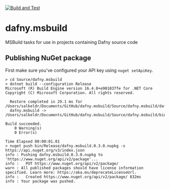 [![Build and Test](https://github.com/dafny-lang/dafny.msbuild/workflows/Build%20and%20Test/badge.svg)](https://github.com/dafny-lang/dafny.msbuild/actions?query=workflow%3A%22Build+and+Test%22)

# dafny.msbuild
MSBuild tasks for use in projects containing Dafny source code

## Publishing NuGet package

First make sure you've configured your API key using `nuget setApiKey`.

```
> cd Source/dafny.msbuild
> dotnet build --configuration Release
Microsoft (R) Build Engine version 16.4.0+e901037fe for .NET Core
Copyright (C) Microsoft Corporation. All rights reserved.

  Restore completed in 29.1 ms for /Users/salkeldr/Documents/GitHub/dafny.msbuild/Source/dafny.msbuild/dafny.msbuild.csproj.
  dafny.msbuild -> /Users/salkeldr/Documents/GitHub/dafny.msbuild/Source/dafny.msbuild/bin/Release/netcoreapp3.0/dafny.msbuild.dll

Build succeeded.
    0 Warning(s)
    0 Error(s)

Time Elapsed 00:00:01.01
> nuget push bin/Release/dafny.msbuild.0.3.0.nupkg -s https://api.nuget.org/v3/index.json
info : Pushing dafny.msbuild.0.3.0.nupkg to 'https://www.nuget.org/api/v2/package'...
info :   PUT https://www.nuget.org/api/v2/package/
warn : All published packages should have license information specified. Learn more: https://aka.ms/deprecateLicenseUrl.
info :   Created https://www.nuget.org/api/v2/package/ 832ms
info : Your package was pushed.
```
